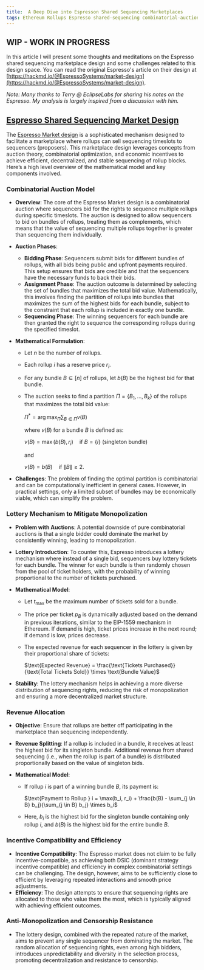 ```yaml
---
title: 	A Deep Dive into Espresson Shared Sequencing Marketplaces
tags: Ethereum Rollups Espresso shared-sequencing combinatorial-auctions auctions shared-sequencing-marketplaces shared-sequencing-mechanism-design shared-sequencing-auctions
---
```


## WIP - WORK IN PROGRESS

In this article I will present some thoughts and meditations on the Espresso shared sequencing marketplace design and some challenges related to this design space. You can read the original Espresso's article on their design at [https://hackmd.io/@EspressoSystems/market-design](https://hackmd.io/@EspressoSystems/market-design).

_Note: Many thanks to  Terry @ EclipseLabs for sharing his notes on the Espresso. My analysis is largely inspired from a discussion with him._

## [Espresso Shared Sequencing Market Design](#espresso-shared-sequencing-market-design)

The [Espresso Market design](https://hackmd.io/@EspressoSystems/market-design) is a sophisticated mechanism designed to facilitate a marketplace where rollups can sell sequencing timeslots to sequencers (proposers). This marketplace design leverages concepts from auction theory, combinatorial optimization, and economic incentives to achieve efficient, decentralized, and stable sequencing of rollup blocks. Here’s a high level overview of the mathematical model and key components involved.

### Combinatorial Auction Model
   - **Overview**: The core of the Espresso Market design is a combinatorial auction where sequencers bid for the rights to sequence multiple rollups during specific timeslots. The auction is designed to allow sequencers to bid on bundles of rollups, treating them as complements, which means that the value of sequencing multiple rollups together is greater than sequencing them individually.
   - **Auction Phases**:
     - **Bidding Phase**: Sequencers submit bids for different bundles of rollups, with all bids being public and upfront payments required. This setup ensures that bids are credible and that the sequencers have the necessary funds to back their bids.
     - **Assignment Phase**: The auction outcome is determined by selecting the set of bundles that maximizes the total bid value. Mathematically, this involves finding the partition of rollups into bundles that maximizes the sum of the highest bids for each bundle, subject to the constraint that each rollup is included in exactly one bundle.
     - **Sequencing Phase**: The winning sequencers for each bundle are then granted the right to sequence the corresponding rollups during the specified timeslot.

   - **Mathematical Formulation**:
     - Let $n$ be the number of rollups.
     - Each rollup $i$ has a reserve price $r_i$.
     - For any bundle $B \subseteq [n]$ of rollups, let $b(B)$ be the highest bid for that bundle.
     - The auction seeks to find a partition $\Pi = \{B_1, \dots, B_k\}$ of the rollups that maximizes the total bid value:
       
       $\Pi^* = \arg\max_{\Pi} \sum_{B \in \Pi} v(B)$
       
       where $v(B)$ for a bundle $B$ is defined as:
       
       $v(B) = \max(b(B), r_i) \quad \text{if } B = \{i\} \text{ (singleton bundle)}$
       
       and
       
       
       $v(B) = b(B) \quad \text{if } \|B\| \geq 2$.
       

   - **Challenges**: The problem of finding the optimal partition is combinatorial and can be computationally inefficient in general cases. However, in practical settings, only a limited subset of bundles may be economically viable, which can simplify the problem.

### Lottery Mechanism to Mitigate Monopolization
   - **Problem with Auctions**: A potential downside of pure combinatorial auctions is that a single bidder could dominate the market by consistently winning, leading to monopolization.
   - **Lottery Introduction**: To counter this, Espresso introduces a lottery mechanism where instead of a single bid, sequencers buy lottery tickets for each bundle. The winner for each bundle is then randomly chosen from the pool of ticket holders, with the probability of winning proportional to the number of tickets purchased.
   - **Mathematical Model**:
     - Let $t_{\text{max}}$ be the maximum number of tickets sold for a bundle.
     - The price per ticket $p_B$ is dynamically adjusted based on the demand in previous iterations, similar to the EIP-1559 mechanism in Ethereum. If demand is high, ticket prices increase in the next round; if demand is low, prices decrease.
     - The expected revenue for each sequencer in the lottery is given by their proportional share of tickets:
       
       $\text{Expected Revenue} = \frac{\text{Tickets Purchased}}{\text{Total Tickets Sold}} \times \text{Bundle Value}$
       
   - **Stability**: The lottery mechanism helps in achieving a more diverse distribution of sequencing rights, reducing the risk of monopolization and ensuring a more decentralized market structure.

### Revenue Allocation
   - **Objective**: Ensure that rollups are better off participating in the marketplace than sequencing independently.
   - **Revenue Splitting**: If a rollup is included in a bundle, it receives at least the highest bid for its singleton bundle. Additional revenue from shared sequencing (i.e., when the rollup is part of a bundle) is distributed proportionally based on the value of singleton bids.

   - **Mathematical Model**:
     - If rollup $i$ is part of a winning bundle $B$, its payment is:
       
       $\text{Payment to Rollup } i = \max(b_i, r_i) + \frac{b(B) - \sum_{j \in B} b_j}{\sum_{j \in B} b_j} \times b_i$
       
     - Here, $b_i$ is the highest bid for the singleton bundle containing only rollup $i$, and $b(B)$ is the highest bid for the entire bundle $B$.

### Incentive Compatibility and Efficiency
   - **Incentive Compatibility**: The Espresso market does not claim to be fully incentive-compatible, as achieving both DSIC (dominant strategy incentive compatible) and efficiency in complex combinatorial settings can be challenging. The design, however, aims to be sufficiently close to efficient by leveraging repeated interactions and smooth price adjustments.
   - **Efficiency**: The design attempts to ensure that sequencing rights are allocated to those who value them the most, which is typically aligned with achieving efficient outcomes.

### Anti-Monopolization and Censorship Resistance
   - The lottery design, combined with the repeated nature of the market, aims to prevent any single sequencer from dominating the market. The random allocation of sequencing rights, even among high bidders, introduces unpredictability and diversity in the selection process, promoting decentralization and resistance to censorship.

